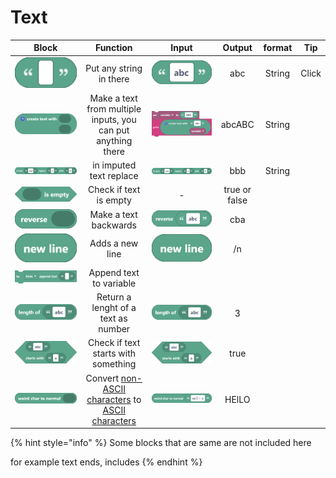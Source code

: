 # Text

|                                       Block                                       |                                                                     Function                                                                     |                                         Input                                         |     Output     | format |   Tip  |
| :-------------------------------------------------------------------------------: | :----------------------------------------------------------------------------------------------------------------------------------------------: | :-----------------------------------------------------------------------------------: | :------------: | :----: | :----: |
|      <img src="../../.gitbook/assets/screenshot.png" alt="" data-size="line">     |                                                             Put any string in there                                                              |                    ![](<../../.gitbook/assets/screenshot (46).png>)                   |       abc      | String | Click  |
|    <img src="../../.gitbook/assets/screenshot (1).png" alt="" data-size="line">   |                                           Make a text from multiple inputs, you can put anything there                                           |                    ![](<../../.gitbook/assets/screenshot (45).png>)                   |     abcABC     | String |        |
|  <img src="../../.gitbook/assets/screenshot (2).png" alt="" data-size="original"> |                                                              in imputed text replace                                                             | <img src="../../.gitbook/assets/screenshot (47) (1).png" alt="" data-size="original"> |      bbb       | String |        |
|    <img src="../../.gitbook/assets/screenshot (3).png" alt="" data-size="line">   |                                                               Check if text is empty                                                             |                                           -                                           |  true or false |        |        |
|    <img src="../../.gitbook/assets/screenshot (4).png" alt="" data-size="line">   |                                                               Make a text backwards                                                              |     <img src="../../.gitbook/assets/screenshot (48).png" alt="" data-size="line">     |       cba      |        |        |
|    <img src="../../.gitbook/assets/screenshot (5).png" alt="" data-size="line">   |                                                                  Adds a new line                                                                 |      <img src="../../.gitbook/assets/screenshot (5).png" alt="" data-size="line">     |       /n       |        |        |
|    <img src="../../.gitbook/assets/screenshot (6).png" alt="" data-size="line">   |                                                              Append text to variable                                                             |                                                                                       |                |        |        |
|    <img src="../../.gitbook/assets/screenshot (7).png" alt="" data-size="line">   |                                                        Return a lenght of a text as number                                                       |      <img src="../../.gitbook/assets/screenshot (7).png" alt="" data-size="line">     |        3       |        |        |
| <img src="../../.gitbook/assets/screenshot (10).png" alt="" data-size="original"> |                                                        Check if text starts with something                                                       |   <img src="../../.gitbook/assets/screenshot (10).png" alt="" data-size="original">   |      true      |        |        |
|  <img src="../../.gitbook/assets/screenshot (9).png" alt="" data-size="original"> | Convert [non-ASCII characters](https://terpconnect.umd.edu/\~zben/Web/CharSet/htmlchars.html) to [ASCII characters](https://www.ascii-code.com/) |                    ![](<../../.gitbook/assets/screenshot (50).png>)                   |      HElLO     |        |        |

{% hint style="info" %}
Some blocks that are same are not included here

for example text ends, includes
{% endhint %}
